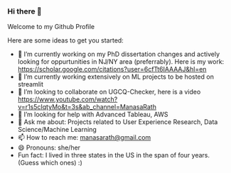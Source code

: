 ### Hi there 👋

Welcome to my Github Profile


Here are some ideas to get you started:

- 🔭 I’m currently working on my PhD dissertation changes and actively looking for oppurtunities in NJ/NY area (preferrably). Here is my work: https://scholar.google.com/citations?user=6cfTt6IAAAAJ&hl=en
- 🌱 I’m currently working extensively on ML projects to be hosted on streamlit
- 👯 I’m looking to collaborate on UGCQ-Checker, here is a video https://www.youtube.com/watch?v=r1s5cIqtyMo&t=3s&ab_channel=ManasaRath
- 🤔 I’m looking for help with Advanced Tableau, AWS
- 💬 Ask me about: Projects related to User Experience Research, Data Science/Machine Learning 
- 📫 How to reach me: manasarath@gmail.com
- 😄 Pronouns: she/her
- Fun fact: I lived in three states in the US in the span of four years. (Guess which ones) :) 

